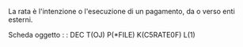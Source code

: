 La rata è l'intenzione o l'esecuzione di un pagamento, da o verso enti esterni.

Scheda oggetto
 :  : DEC T(OJ) P(*FILE) K(C5RATE0F) L(1)
